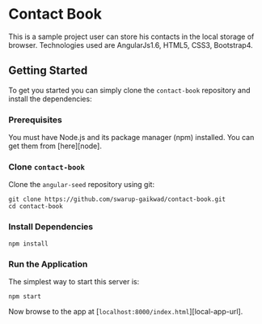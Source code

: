 # Contact Book

This is a sample project user can store his contacts in the local storage of browser. Technologies used are AngularJs1.6, HTML5, CSS3, Bootstrap4.

## Getting Started

To get you started you can simply clone the `contact-book` repository and install the dependencies:

### Prerequisites

You must have Node.js and its package manager (npm) installed. You can get them from [here][node].

### Clone `contact-book`

Clone the `angular-seed` repository using git:

```
git clone https://github.com/swarup-gaikwad/contact-book.git
cd contact-book
```

### Install Dependencies

```
npm install
```

### Run the Application

The simplest way to start this server is:

```
npm start
```

Now browse to the app at [`localhost:8000/index.html`][local-app-url].
